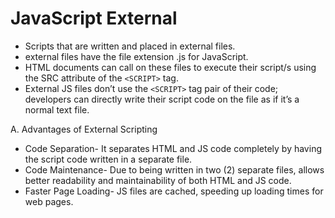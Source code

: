# JavaScript External

- Scripts that are written and placed in external files.
- external files have the file extension .js for JavaScript.
- HTML documents can call on these files to execute their script/s using the SRC attribute of the `<SCRIPT>` tag.
- External JS files don’t use the `<SCRIPT>` tag pair of their code; developers can directly write their script code on the file as if it’s a normal text file.

A. Advantages of External Scripting

- Code Separation- It separates HTML and JS code completely by having the script code written in a separate file.
- Code Maintenance- Due to being written in two (2) separate files, allows better readability and maintainability of both HTML and JS code.
- Faster Page Loading- JS files are cached, speeding up loading times for web pages.